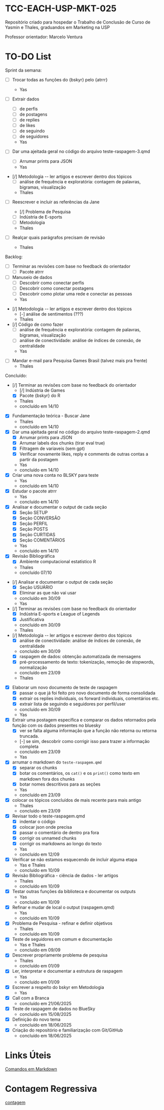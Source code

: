 # TCC-EACH-USP-MKT-025

Repositório criado para hospedar o Trabalho de Conclusão de Curso de Yasmin e Thales, graduandos em Marketing na USP

Professor orientador: Marcelo Ventura

# TO-DO List

Sprint da semana:

- [ ] Trocar todas as funções do {bskyr} pelo {atrrr}
  - Yas
  
- [ ] Extrair dados 
  - [ ] de perfis 
  - [ ] de postagens
  - [ ] de replies
  - [ ] de likes
  - [ ] de seguindo
  - [ ] de seguidores
  - Yas

- [ ] Dar uma ajeitada geral no código do arquivo teste-raspagem-3.qmd
  - [ ] Arrumar prints para JSON
  - Yas

- [/] Metodologia -- ler artigos e escrever dentro dos tópicos
  - [ ] análise de frequência e exploratória: contagem de palavras, bigramas, visualização
  - Thales
  
- [ ] Reescrever e incluir as referências da Jane
  - [/] Problema de Pesquisa
  - [ ] Indústria de E-sports
  - [ ] Metodologia
  - Thales

- [ ] Realçar quais parágrafos precisam de revisão
  - Thales

Backlog:

- [ ] Terminar as revisões com base no feedback do orientador
  - [ ] Pacote atrrr
- [ ] Manuseio de dados
  - [ ] Descobrir como conectar perfis
  - [ ] Descobrir como conectar postagens
  - [ ] Descobrir como plotar uma rede e conectar as pessoas
  - Yas
- [/] Metodologia -- ler artigos e escrever dentro dos tópicos
  - [-] análise de sentimentos (???)
  - Thales
- [/] Código de como fazer
  - [ ] análise de frequência e exploratória: contagem de palavras, bigramas, visualização
  - [ ] análise de conectividade: análise de índices de conexão, de centralidade
  - Yas
- [ ] Mandar e-mail para Pesquisa Games Brasil (talvez mais pra frente)
  - Thales



Concluído:

- [/] Terminar as revisões com base no feedback do orientador
  - [/] Indústria de Games
  - [X] Pacote {bskyr} do R
  - Thales
  - concluído em 14/10
- [X] Fundamentação teórica - Buscar Jane
  - Thales
  - concluído em 14/10
- [X] Dar uma ajeitada geral no código do arquivo teste-raspagem-2.qmd
  - [X] Arrumar prints para JSON
  - [X] Arrumar labels dos chunks (tirar eval true)
  - [X] Filtragem de variaveis (sem gpt)
  - [X] Verificar novamente likes, reply e comments de outras contas a partir da postagem
  - Yas
  - concluído em 14/10
- [X] Criar uma nova conta no BLSKY para teste
  - Yas
  - concluído em 14/10
- [X] Estudar o pacote atrrr
  - Yas
  - concluído em 14/10
- [X] Analisar e documentar o output de cada seção
  - [X] Seção SETUP
  - [X] Seção CONVERSÃO
  - [X] Seção PERFIL
  - [X] Seção POSTS
  - [X] Seção CURTIDAS
  - [X] Seção COMENTÁRIOS
  - Yas
  - concluído em 14/10
- [X] Revisão Bibliográfica 
  - [X] Ambiente computacional estatístico R
  - Thales
  - concluído 07/10
- [/] Analisar e documentar o output de cada seção
  - [X] Seção USUÁRIO
  - [X] Eliminar as que não vai usar
  - concluído em 30/09
  - Yas
- [/] Terminar as revisões com base no feedback do orientador
  - [X] Indústria E-sports e League of Legends
  - [X] Justificativa
  - concluído em 30/09
  - Thales
- [/] Metodologia -- ler artigos e escrever dentro dos tópicos
  - [X] análise de conectividade: análise de índices de conexão, de centralidade
  - concluído em 30/09
  - [X] raspagem de dados: obtenção automatizada de mensagens
  - [X] pré-processamento de texto: tokenização, remoção de stopwords, normalização
  - concluído em 23/09
  - Thales
- [X] Elaborar um novo documento de teste de raspagem
  - [X] passar o que já foi feito pro novo documento de forma consolidada
  - [X] extrair os replies individuais, os forward individuais, comentários etc.
  - [X] extrair lista de seguindo e seguidores por perfil/user
  - concluído em 30/09
  - Yas
- [X] Extrair uma postagem específica e comparar os dados retornados pela função com os dados presentes no bluesky 
  - [X] ver se falta alguma informação que a função não retorna ou retorna truncada. 
  - [-] se sim, descobrir como corrigir isso para trazer a informação completa
  - concluído em 23/09
  - Yas
- [X] arrumar o markdown do `teste-raspagem.qmd`
  - [X] separar os chunks
  - [X] botar os comentários, os `cat()` e os `print()` como texto em markdown  fora dos chunks
  - [X] botar nomes descritivos para as seções
  - Yas
  - concluído em 23/09
- [X] colocar os tópicos concluídos de mais recente para mais antigo
  - Thales
  - concluído em 23/09
- [x] Revisar todo o teste-raspagem.qmd
  - [x] indentar o código
  - [x] colocar json onde precisa
  - [x] passar o comentário de dentro pra fora
  - [x] corrigir os unnamed chunks
  - [x] corrigir os markdowns ao longo do texto
  - Yas
  - concluído em 12/09
- [X] Verificar se não estamos esquecendo de incluir alguma etapa
    - Yas e Thales
    - concluído em 10/09
- [X] Revisão Bibliográfica - ciência de dados - ler artigos   
    - Thales
    - concluído em 10/09
- [X] Testar outras funções da biblioteca e documentar os outputs
    - Yas
    - concluído em 10/09
- [X] Refinar e mudar de local o output (raspagem.qmd)
    - Yas
    - concluído em 10/09
- [X] Problema de Pesquisa - refinar e definir objetivos
    - Thales
    - concluído em 10/09
- [X] Teste de seguidores em comum e documentação
    - Yas e Thales
    - concluído em 09/09
- [X] Descrever propriamente problema de pesquisa
    - Thales 
    - concluído em 01/09
- [x] Ler, interpretar e documentar a estrutura de raspagem
    - Yas
    - concluído em 01/09
- [x] Escrever a respeito do bskyr em Metodologia
    - Yas
- [X] Call com a Branca
    - concluído em 21/06/2025
- [X] Teste de raspagem de dados no BlueSky
    - concluído em 15/08/2025
- [X] Definição do novo tema
    - concluído em 18/06/2025
- [X] Criação do repositório e familiarização com Git/GitHub
    - concluído em 18/06/2025





# Links Úteis
[Comandos em Markdown](https://docs.pipz.com/central-de-ajuda/learning-center/guia-basico-de-markdown#open)

# Contagem Regressiva
[contagem](https://yasmelinss.github.io/contagem_regressiva/)
